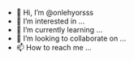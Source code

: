 - 👋 Hi, I’m @onlehyorsss
- 👀 I’m interested in ...
- 🌱 I’m currently learning ...
- 💞️ I’m looking to collaborate on ...
- 📫 How to reach me ...

<!---
onlehyorsss/onlehyorsss is a ✨ special ✨ repository because its `README.md` (this file) appears on your GitHub profile.
You can click the Preview link to take a look at your changes.
--->
